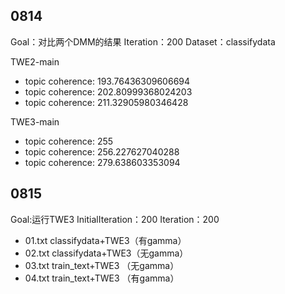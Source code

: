 ## 0814
Goal：对比两个DMM的结果
Iteration：200
Dataset：classifydata

TWE2-main
- topic coherence: 193.76436309606694
- topic coherence: 202.80999368024203
- topic coherence: 211.32905980346428


TWE3-main
- topic coherence: 255
- topic coherence: 256.227627040288
- topic coherence: 279.638603353094

## 0815
Goal:运行TWE3
InitialIteration：200
Iteration：200
- 01.txt classifydata+TWE3（有gamma）
- 02.txt classifydata+TWE3（无gamma）
- 03.txt train_text+TWE3 （无gamma）
- 04.txt train_text+TWE3 （有gamma）
